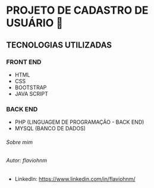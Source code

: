 # PROJETO DE CADASTRO DE USUÁRIO :calling:

## TECNOLOGIAS UTILIZADAS

### FRONT END

- HTML
- CSS
- BOOTSTRAP
- JAVA SCRIPT

### BACK END

- PHP (LINGUAGEM DE PROGRAMAÇÃO - BACK END)
- MYSQL (BANCO DE DADOS)



###### Sobre mim

###### Autor: flaviohnm

- LinkedIn: https://www.linkedin.com/in/flaviohnm/

